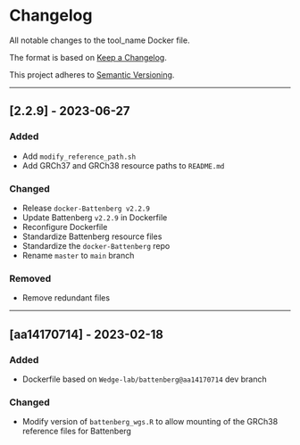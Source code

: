 # Changelog
All notable changes to the tool_name Docker file.

The format is based on [Keep a Changelog](https://keepachangelog.com/en/1.0.0/).

This project adheres to [Semantic Versioning](https://semver.org/spec/v2.0.0.html).

---

## [2.2.9] - 2023-06-27
### Added
- Add `modify_reference_path.sh`
- Add GRCh37 and GRCh38 resource paths to `README.md`

### Changed
- Release `docker-Battenberg v2.2.9`
- Update Battenberg `v2.2.9` in Dockerfile
- Reconfigure Dockerfile
- Standardize Battenberg resource files
- Standardize the `docker-Battenberg` repo
- Rename `master` to `main` branch

### Removed
- Remove redundant files

---

## [aa14170714] - 2023-02-18
### Added
- Dockerfile based on `Wedge-lab/battenberg@aa14170714` dev branch

### Changed
- Modify version of `battenberg_wgs.R` to allow mounting of the GRCh38 reference files for Battenberg
